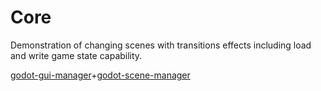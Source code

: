 # Core
Demonstration of changing scenes with transitions effects including load and write game state capability.

[godot-gui-manager](https://github.com/MarekZdun/godot-gui-manager/tree/3.5)+[godot-scene-manager](https://github.com/MarekZdun/godot-scene-manager/tree/3.5)
 
